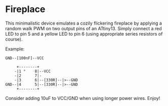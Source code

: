 # Fireplace

This minimalistic device emulates a cozily flickering fireplace by applying a random
walk PWM on two output pins of an ATtiny13. Simply connect a red LED to pin 5
and a yellow LED to pin 6 (using appropriate series resistors of course).

Example:
```
GND--[100nF]--VCC

     +--------+
    -|1 °    8|--VCC
    -|2      7|-
    -|3      6|--[330R]--|>--GND
GND--|4      5|--[330R]--|>--GND
     +--------+
```

Consider adding 10uF to VCC/GND when using longer power wires. Enjoy!
